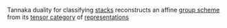 Tannaka duality for classifying [stacks](stack.md) reconstructs an affine [group scheme](group%20scheme.md) from its [tensor category](tensor%20category) of [representations](representation%20theory.md)